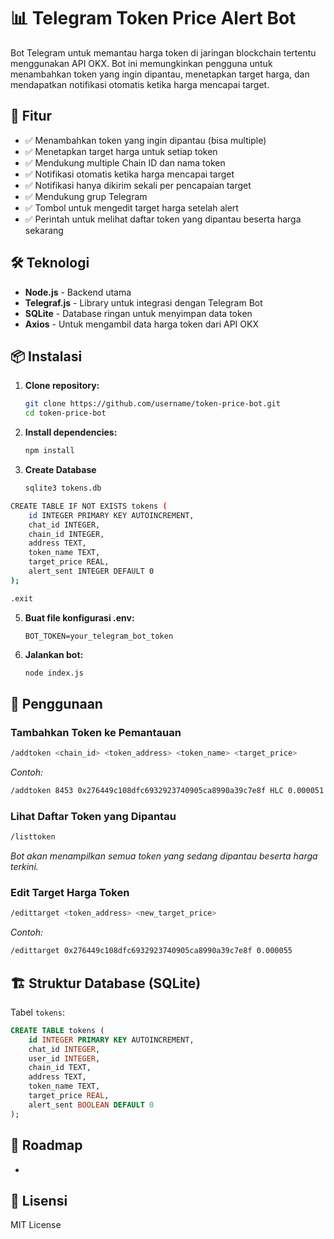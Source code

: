 # 📊 Telegram Token Price Alert Bot

Bot Telegram untuk memantau harga token di jaringan blockchain tertentu menggunakan API OKX. Bot ini memungkinkan pengguna untuk menambahkan token yang ingin dipantau, menetapkan target harga, dan mendapatkan notifikasi otomatis ketika harga mencapai target.

## 🚀 Fitur

- ✅ Menambahkan token yang ingin dipantau (bisa multiple)
- ✅ Menetapkan target harga untuk setiap token
- ✅ Mendukung multiple Chain ID dan nama token
- ✅ Notifikasi otomatis ketika harga mencapai target
- ✅ Notifikasi hanya dikirim sekali per pencapaian target
- ✅ Mendukung grup Telegram
- ✅ Tombol untuk mengedit target harga setelah alert
- ✅ Perintah untuk melihat daftar token yang dipantau beserta harga sekarang

## 🛠 Teknologi

- **Node.js** - Backend utama
- **Telegraf.js** - Library untuk integrasi dengan Telegram Bot
- **SQLite** - Database ringan untuk menyimpan data token
- **Axios** - Untuk mengambil data harga token dari API OKX

## 📦 Instalasi

1. **Clone repository:**
   ```bash
   git clone https://github.com/username/token-price-bot.git
   cd token-price-bot
   ```
2. **Install dependencies:**
   ```bash
   npm install
   ```
3. **Create Database**
   ```bash
   sqlite3 tokens.db
   ```

  ```bash
  CREATE TABLE IF NOT EXISTS tokens (
      id INTEGER PRIMARY KEY AUTOINCREMENT,
      chat_id INTEGER,
      chain_id INTEGER,
      address TEXT,
      token_name TEXT,
      target_price REAL,
      alert_sent INTEGER DEFAULT 0
  );
  ```

   ```bash
   .exit
   ```
5. **Buat file konfigurasi **.env**:**
   ```
   BOT_TOKEN=your_telegram_bot_token
   ```
6. **Jalankan bot:**
   ```bash
   node index.js
   ```

## 📜 Penggunaan

### **Tambahkan Token ke Pemantauan**

```bash
/addtoken <chain_id> <token_address> <token_name> <target_price>
```

*Contoh:*

```bash
/addtoken 8453 0x276449c108dfc6932923740905ca8990a39c7e8f HLC 0.000051
```

### **Lihat Daftar Token yang Dipantau**

```bash
/listtoken
```

*Bot akan menampilkan semua token yang sedang dipantau beserta harga terkini.*

### **Edit Target Harga Token**

```bash
/edittarget <token_address> <new_target_price>
```

*Contoh:*

```bash
/edittarget 0x276449c108dfc6932923740905ca8990a39c7e8f 0.000055
```

## 🏗 Struktur Database (SQLite)

Tabel `tokens`:

```sql
CREATE TABLE tokens (
    id INTEGER PRIMARY KEY AUTOINCREMENT,
    chat_id INTEGER,
    user_id INTEGER,
    chain_id TEXT,
    address TEXT,
    token_name TEXT,
    target_price REAL,
    alert_sent BOOLEAN DEFAULT 0
);
```

## 🎯 Roadmap

-

## 📌 Lisensi

MIT License

